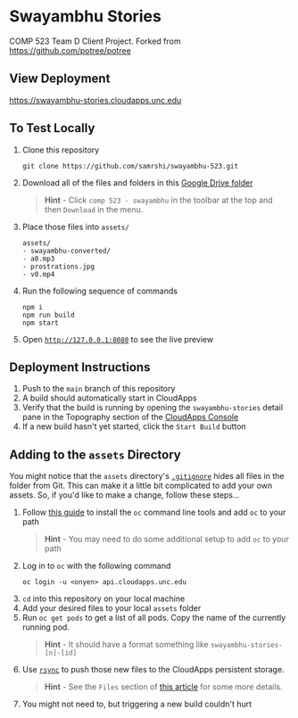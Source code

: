 # Swayambhu Stories

COMP 523 Team D Client Project. Forked from https://github.com/potree/potree

## View Deployment

https://swayambhu-stories.cloudapps.unc.edu

## To Test Locally
1. Clone this repository
   ```
   git clone https://github.com/samrshi/swayambhu-523.git
   ```
2. Download all of the files and folders in this [Google Drive folder](https://drive.google.com/drive/folders/14X5wysWBXZyDzytmhLj998Q-qI3BdXTS?usp=sharing)
   > **Hint** - 
   > Click `comp 523 - swayambhu` in the toolbar at the top and then `Download` in the menu.
3. Place those files into `assets/`
   ```
   assets/
   - swayambhu-converted/
   - a0.mp3
   - prostrations.jpg
   - v0.mp4
   ```
4. Run the following sequence of commands
   ```
   npm i
   npm run build
   npm start
   ```
5. Open [`http://127.0.0.1:8080`](http://127.0.0.1:8080) to see the live preview

## Deployment Instructions
1. Push to the `main` branch of this repository
2. A build should automatically start in CloudApps
3. Verify that the build is running by opening the `swayambhu-stories` detail pane in the Topography section of the [CloudApps Console](https://console.apps.cloudapps.unc.edu)
4. If a new build hasn't yet started, click the `Start Build` button

## Adding to the `assets` Directory
You might notice that the `assets` directory's [`.gitignore`](./assets/.gitignore) hides all files in the folder from Git. This can make it a little bit complicated to add your own assets. So, if you'd like to make a change, follow these steps...

1. Follow [this guide](https://uncch.service-now.com/sp?id=kb_article_view&sysparm_article=KB0011218&sys_kb_id=29774cbedb90f01070551ffa68961958) to install the `oc` command line tools and add `oc` to your path
   > **Hint** - You may need to do some additional setup to add `oc` to your path
2. Log in to `oc` with the following command
   ```
   oc login -u <onyen> api.cloudapps.unc.edu
   ```
3. `cd` into this repository on your local machine
4. Add your desired files to your local `assets` folder
5. Run `oc get pods` to get a list of all pods. Copy the name of the currently running pod.
   > **Hint** - It should have a format something like `swayambhu-stories-[n]-[id]`
7. Use [`rsync`](https://www.digitalocean.com/community/tutorials/how-to-use-rsync-to-sync-local-and-remote-directories) to push those new files to the CloudApps persistent storage.
   > **Hint** - See the `Files` section of [this article](https://help.unc.edu/sp?sys_kb_id=2136cb72db5c341070551ffa6896197b&id=kb_article_view&sysparm_rank=2&sysparm_tsqueryId=e27179f71b1bd55078c43112cd4bcb03) for some more details.
8. You might not need to, but triggering a new build couldn't hurt
